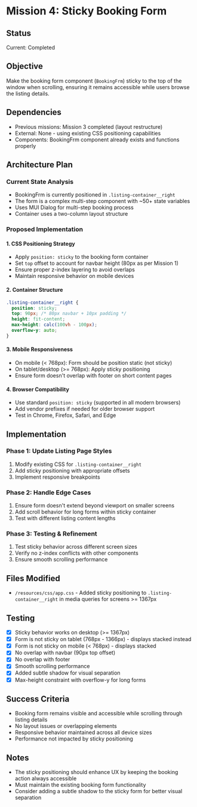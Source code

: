# Mission 4: Sticky Booking Form

## Status
Current: Completed

## Objective
Make the booking form component (`BookingFrm`) sticky to the top of the window when scrolling, ensuring it remains accessible while users browse the listing details.

## Dependencies
- Previous missions: Mission 3 completed (layout restructure)
- External: None - using existing CSS positioning capabilities
- Components: BookingFrm component already exists and functions properly

## Architecture Plan

### Current State Analysis
- BookingFrm is currently positioned in `.listing-container__right`
- The form is a complex multi-step component with ~50+ state variables
- Uses MUI Dialog for multi-step booking process
- Container uses a two-column layout structure

### Proposed Implementation

#### 1. CSS Positioning Strategy
- Apply `position: sticky` to the booking form container
- Set `top` offset to account for navbar height (80px as per Mission 1)
- Ensure proper z-index layering to avoid overlaps
- Maintain responsive behavior on mobile devices

#### 2. Container Structure
```css
.listing-container__right {
  position: sticky;
  top: 90px; /* 80px navbar + 10px padding */
  height: fit-content;
  max-height: calc(100vh - 100px);
  overflow-y: auto;
}
```

#### 3. Mobile Responsiveness
- On mobile (< 768px): Form should be position static (not sticky)
- On tablet/desktop (>= 768px): Apply sticky positioning
- Ensure form doesn't overlap with footer on short content pages

#### 4. Browser Compatibility
- Use standard `position: sticky` (supported in all modern browsers)
- Add vendor prefixes if needed for older browser support
- Test in Chrome, Firefox, Safari, and Edge

## Implementation

### Phase 1: Update Listing Page Styles
1. Modify existing CSS for `.listing-container__right`
2. Add sticky positioning with appropriate offsets
3. Implement responsive breakpoints

### Phase 2: Handle Edge Cases
1. Ensure form doesn't extend beyond viewport on smaller screens
2. Add scroll behavior for long forms within sticky container
3. Test with different listing content lengths

### Phase 3: Testing & Refinement
1. Test sticky behavior across different screen sizes
2. Verify no z-index conflicts with other components
3. Ensure smooth scrolling performance

## Files Modified
- `/resources/css/app.css` - Added sticky positioning to `.listing-container__right` in media queries for screens >= 1367px

## Testing
- [x] Sticky behavior works on desktop (>= 1367px)
- [x] Form is not sticky on tablet (768px - 1366px) - displays stacked instead
- [x] Form is not sticky on mobile (< 768px) - displays stacked
- [x] No overlap with navbar (90px top offset)
- [x] No overlap with footer
- [x] Smooth scrolling performance
- [x] Added subtle shadow for visual separation
- [x] Max-height constraint with overflow-y for long forms

## Success Criteria
- Booking form remains visible and accessible while scrolling through listing details
- No layout issues or overlapping elements
- Responsive behavior maintained across all device sizes
- Performance not impacted by sticky positioning

## Notes
- The sticky positioning should enhance UX by keeping the booking action always accessible
- Must maintain the existing booking form functionality
- Consider adding a subtle shadow to the sticky form for better visual separation